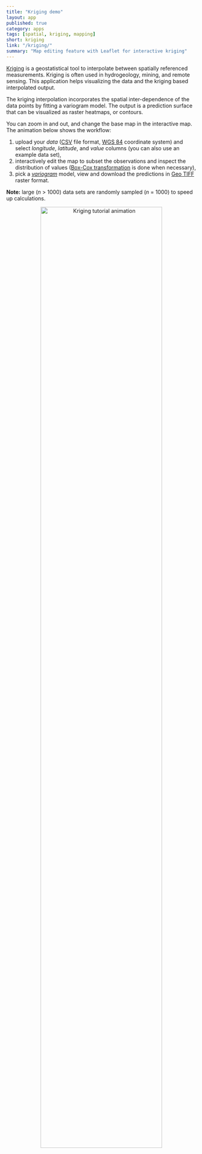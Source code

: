 ```yaml
---
title: "Kriging demo"
layout: app
published: true
category: apps
tags: [spatial, kriging, mapping]
short: kriging
link: "/kriging/"
summary: "Map editing feature with Leaflet for interactive kriging"
---
```


[Kriging](https://en.wikipedia.org/wiki/Kriging) is a geostatistical tool to interpolate between spatially referenced measurements. Kriging is often used in hydrogeology, mining, and remote sensing. This application helps visualizing the data and the kriging based interpolated output.

The kriging interpolation incorporates the spatial inter-dependence of the data points by fitting a variogram model. The output is a prediction surface that can be visualized as raster heatmaps, or contours.

You can zoom in and out, and change the base map in the interactive map.
The animation below shows the workflow:

1. upload your _data_ ([CSV](https://en.wikipedia.org/wiki/Comma-separated_values) file format, [WGS 84](https://epsg.io/4326) coordinate system) and select _longitude_, _latitude_, and _value_ columns (you can also use an example data set),
2. interactively edit the map to subset the observations and inspect the distribution of values ([Box-Cox transformation](https://en.wikipedia.org/wiki/Power_transform#Box.E2.80.93Cox_transformation) is done when necessary),
3. pick a [_variogram_](https://en.wikipedia.org/wiki/Variogram) model, view and download the predictions in [Geo TIFF](https://en.wikipedia.org/wiki/GeoTIFF) raster format.

**Note:** large (*n* > 1000) data sets are randomly sampled (*n* = 1000) to speed up calculations.

<center>
<img src="{{ site.baseurl}}/images/apps/kriging/kriging.gif" class="img-responsive" alt="Kriging tutorial animation" width="80%">
</center>
